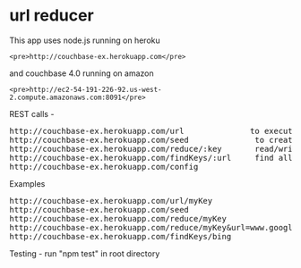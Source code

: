 # url reducer



This app uses node.js running on heroku

	<pre>http://couchbase-ex.herokuapp.com</pre>


and couchbase 4.0 running on amazon 

	<pre>http://ec2-54-191-226-92.us-west-2.compute.amazonaws.com:8091</pre>


REST calls -

<pre>http://couchbase-ex.herokuapp.com/url				to execute a reduced url
http://couchbase-ex.herokuapp.com/seed				to create/advance the next generated url
http://couchbase-ex.herokuapp.com/reduce/:key 		read/write a reduced url record
http://couchbase-ex.herokuapp.com/findKeys/:url		find all the keys for a particular url<
http://couchbase-ex.herokuapp.com/config</pre>

Examples

<pre>http://couchbase-ex.herokuapp.com/url/myKey
http://couchbase-ex.herokuapp.com/seed
http://couchbase-ex.herokuapp.com/reduce/myKey
http://couchbase-ex.herokuapp.com/reduce/myKey&url=www.google.com
http://couchbase-ex.herokuapp.com/findKeys/bing</pre>

Testing - run "npm test" in root directory

